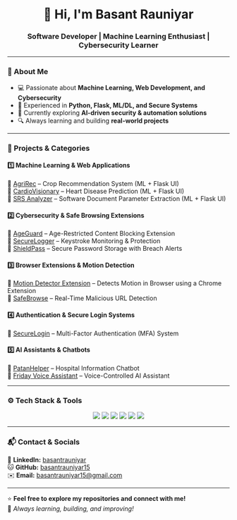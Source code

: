 <h1 align="center">👋 Hi, I'm Basant Rauniyar</h1>
<h3 align="center">Software Developer | Machine Learning Enthusiast | Cybersecurity Learner</h3>

---

### **🔹 About Me**
- 💻 Passionate about **Machine Learning, Web Development, and Cybersecurity**  
- 🚀 Experienced in **Python, Flask, ML/DL, and Secure Systems**  
- 🎯 Currently exploring **AI-driven security & automation solutions**  
- 🔍 Always learning and building **real-world projects**  

---

### **🚀 Projects & Categories**
#### **1️⃣ Machine Learning & Web Applications**  
🔹 [AgriRec](https://github.com/basantrauniyar15/AgriRec-Decision-Tree-Based-Agricultural-Crop-Recommendation-with-Web-Platform-Integration) – Crop Recommendation System (ML + Flask UI)  
🔹 [CardioVisionary](https://github.com/basantrauniyar15/CardioVisionary-Boosting-Based-Cardiac-Disease-Prediction-using-ML-Techniques) – Heart Disease Prediction (ML + Flask UI)  
🔹 [SRS Analyzer](https://github.com/basantrauniyar15/Software-Requirement-Specification-Document-Analysis-and-Parameter-Identification-Using-ML) – Software Document Parameter Extraction (ML + Flask UI)  

#### **2️⃣ Cybersecurity & Safe Browsing Extensions**  
🔹 [AgeGuard](https://github.com/basantrauniyar15/AgeGuard-Advanced-18-Content-Blocking-and-Safe-Browsing-Extension) – Age-Restricted Content Blocking Extension  
🔹 [SecureLogger](https://github.com/basantrauniyar15/SecureLogger-AI-Enhanced-Keystroke-Monitoring-Protection) – Keystroke Monitoring & Protection  
🔹 [ShieldPass](https://github.com/basantrauniyar15/ShieldPass-Secure-Password-Storage-with-Real-Time-Breach-Warnings) – Secure Password Storage with Breach Alerts  

#### **3️⃣ Browser Extensions & Motion Detection**  
🔹 [Motion Detector Extension](https://github.com/basantrauniyar15/Motion-Detector-Chrome-Extension) – Detects Motion in Browser using a Chrome Extension  
🔹 [SafeBrowse](https://github.com/basantrauniyar15/SafeBrowse-Real-Time-Malicious-URL-Detector) – Real-Time Malicious URL Detection  

#### **4️⃣ Authentication & Secure Login Systems**  
🔹 [SecureLogin](https://github.com/basantrauniyar15/Secure-Login-System-with-Multi-Factor-Authentication-MFA-Using-Flask) – Multi-Factor Authentication (MFA) System  

#### **5️⃣ AI Assistants & Chatbots**  
🔹 [PatanHelper](https://github.com/basantrauniyar15/PatanHelper) – Hospital Information Chatbot  
🔹 [Friday Voice Assistant](https://github.com/basantrauniyar15/Friday-Voice-Assistant) – Voice-Controlled AI Assistant  

---

### **⚙️ Tech Stack & Tools**  
<div align="center">
  <img src="https://img.shields.io/badge/Python-3776AB?style=for-the-badge&logo=python&logoColor=white" />
  <img src="https://img.shields.io/badge/Flask-000000?style=for-the-badge&logo=flask&logoColor=white" />
  <img src="https://img.shields.io/badge/Machine%20Learning-FF6F00?style=for-the-badge&logo=tensorflow&logoColor=white" />
  <img src="https://img.shields.io/badge/HTML%20%26%20CSS-E34F26?style=for-the-badge&logo=html5&logoColor=white" />
  <img src="https://img.shields.io/badge/JavaScript-F7DF1E?style=for-the-badge&logo=javascript&logoColor=black" />
  <img src="https://img.shields.io/badge/GitHub-181717?style=for-the-badge&logo=github&logoColor=white" />
</div>

---

### **📬 Contact & Socials**
💼 **LinkedIn:** [basantrauniyar](https://www.linkedin.com/in/basantrauniyar/)  
🐱 **GitHub:** [basantrauniyar15](https://github.com/basantrauniyar15)  
✉️ **Email:** [basantrauniyar15@gmail.com](mailto:basantrauniyar15@gmail.com)  

---

⭐ **Feel free to explore my repositories and connect with me!**  
🚀 *Always learning, building, and improving!*  

